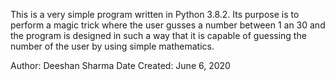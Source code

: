This is a very simple program written in Python 3.8.2. Its purpose is to perform a magic trick where the user gusses a number between 1 an 30 and the program is designed in such a way that it is capable of guessing the number of the user by using simple mathematics.

Author: Deeshan Sharma
Date Created: June 6, 2020